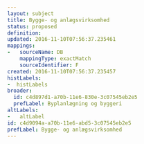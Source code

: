 ```yaml
---
layout: subject
title: Bygge- og anlægsvirksomhed
status: proposed 
definition: 
updated: 2016-11-10T07:56:37.235461
mappings:
-   sourceName: DB 
    mappingType: exactMatch 
    sourceIdentifier: F
created: 2016-11-10T07:56:37.235457 
histLabels:
-  histLabels 
broader:
  id: c4d897d1-a70b-11e6-830e-3c07545eb2e5 
  prefLabel: Byplanlægning og byggeri
altLabels:
-   altLabel
id: c4d9094a-a70b-11e6-abd5-3c07545eb2e5 
prefLabel: Bygge- og anlægsvirksomhed
---
```

